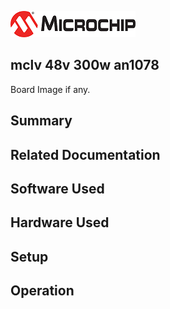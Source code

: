 ![image](images/microchip.jpg) 

## mclv 48v 300w an1078

Board Image if any.

## Summary


## Related Documentation


## Software Used 


## Hardware Used


## Setup


## Operation



